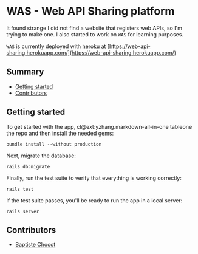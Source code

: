 # WAS - Web API Sharing platform

It found strange I did not find a website that registers web APIs, so I'm trying to make one. I also started to work on `WAS` for learning purposes.

`WAS` is currently deployed with [heroku](https://www.heroku.com/) at [https://web-api-sharing.herokuapp.com/](https://web-api-sharing.herokuapp.com/)

## Summary

- [Getting started](#getting-started)
- [Contributors](#contributors)

## Getting started

To get started with the app, cl@ext:yzhang.markdown-all-in-one tableone the repo and then install the needed gems:

```console
bundle install --without production
```

Next, migrate the database:

```console
rails db:migrate
```

Finally, run the test suite to verify that everything is working correctly:

```console
rails test
```

If the test suite passes, you'll be ready to run the app in a local server:

```console
rails server
```

## Contributors

- [Baptiste Chocot](https://github.com/Chocorean)
